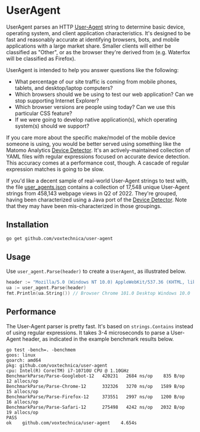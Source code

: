 # UserAgent

UserAgent parses an HTTP [User-Agent](https://developer.mozilla.org/en-US/docs/Web/HTTP/Headers/User-Agent) string to
determine basic device, operating system, and client application characteristics. It's designed to be fast and
reasonably accurate at identifying browsers, bots, and mobile applications with a large market share. Smaller clients
will either be classified as "Other", or as the browser they're derived from (e.g. Waterfox will be classified as
Firefox).

UserAgent is intended to help you answer questions like the following:

* What percentage of our site traffic is coming from mobile phones, tablets, and desktop/laptop computers?
* Which browsers should we be using to test our web application? Can we stop supporting Internet Explorer?
* Which browser versions are people using today? Can we use this particular CSS feature?
* If we were going to develop native application(s), which operating system(s) should we support?

If you care more about the specific make/model of the mobile device someone is using, you would be better served
using something like the Matomo Analytics [Device Detector](https://github.com/matomo-org/device-detector). It's
an actively-maintained collection of YAML files with regular expressions focused on accurate device detection.
This accuracy comes at a performance cost, though. A cascade of regular expression matches is going to be slow.

If you'd like a decent sample of real-world User-Agent strings to test with, the
file [user_agents.json](cmd/sample_data/user_agents.json) contains a collection of 17,548 unique User-Agent strings
from 458,143 webpage views in Q2 of 2022. They're grouped, having been characterized using a Java port of
the [Device Detector](https://github.com/mngsk/device-detector). Note that they may have been mis-characterized in
those groupings.

## Installation

```bash
go get github.com/voxtechnica/user-agent
```

## Usage

Use `user_agent.Parse(header)` to create a `UserAgent`, as illustrated below.

```go
header := "Mozilla/5.0 (Windows NT 10.0) AppleWebKit/537.36 (KHTML, like Gecko) Chrome/101.0.4951.67 Safari/537.36"
ua := user_agent.Parse(header)
fmt.Println(ua.String()) // Browser Chrome 101.0 Desktop Windows 10.0
```

## Performance

The User-Agent parser is pretty fast. It's based on `strings.Contains` instead of using regular expressions.
It takes 3-4 microseconds to parse a User-Agent header, as indicated in the example benchmark results below.

```text
go test -bench=. -benchmem
goos: linux
goarch: amd64
pkg: github.com/voxtechnica/user-agent
cpu: Intel(R) Core(TM) i7-10710U CPU @ 1.10GHz
BenchmarkParse/Parse-Googlebot-12   420231   2684 ns/op    835 B/op   12 allocs/op
BenchmarkParse/Parse-Chrome-12      332326   3270 ns/op   1589 B/op   15 allocs/op
BenchmarkParse/Parse-Firefox-12     373551   2997 ns/op   1200 B/op   16 allocs/op
BenchmarkParse/Parse-Safari-12      275498   4242 ns/op   2032 B/op   19 allocs/op
PASS
ok    github.com/voxtechnica/user-agent    4.654s
```
